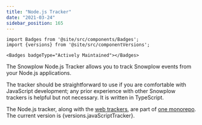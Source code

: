 ```yaml
---
title: "Node.js Tracker"
date: "2021-03-24"
sidebar_position: 165
---
```


```mdx-code-block
import Badges from '@site/src/components/Badges';
import {versions} from '@site/src/componentVersions';

<Badges badgeType="Actively Maintained"></Badges>
```

The Snowplow Node.js Tracker allows you to track Snowplow events from your Node.js applications.

The tracker should be straightforward to use if you are comfortable with JavaScript development; any prior experience with other Snowplow trackers is helpful but not necessary. It is written in TypeScript.

<p>The Node.js tracker, along with the <a href="/docs/sources/trackers/web-trackers/index.md">web trackers</a>, are part of <a href="https://github.com/snowplow/snowplow-javascript-tracker">one monorepo</a>. The current version is {versions.javaScriptTracker}.</p>
